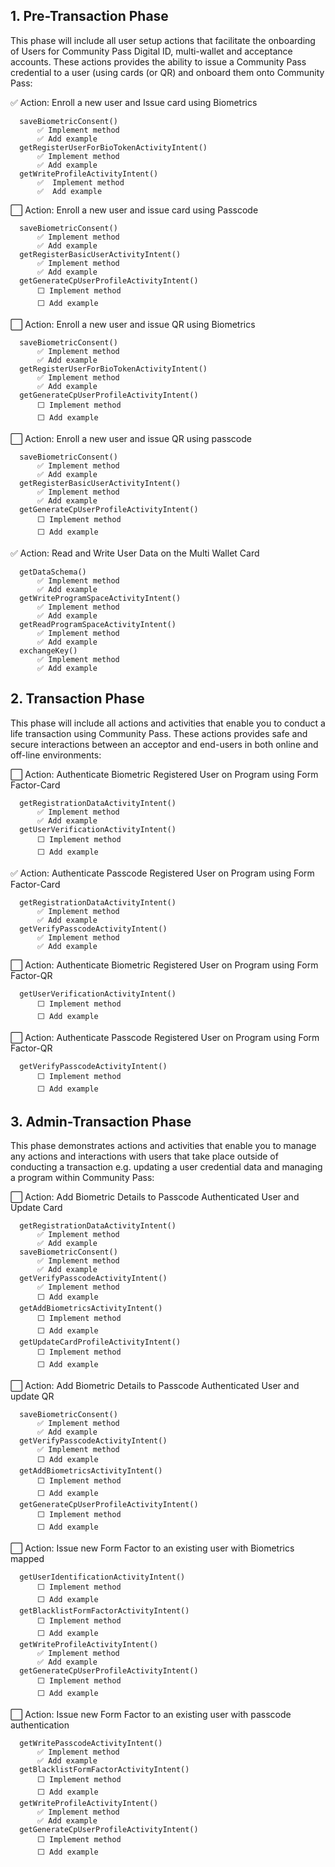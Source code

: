 ## 1. Pre-Transaction Phase

This phase will include all user setup actions that facilitate the onboarding of Users for Community Pass Digital ID, multi-wallet and acceptance accounts. These actions provides the ability to issue a Community Pass credential to a user (using cards (or QR) and onboard them onto Community Pass:

✅ Action: Enroll a new user and Issue card using Biometrics

      saveBiometricConsent()
          ✅ Implement method
          ✅ Add example
      getRegisterUserForBioTokenActivityIntent()
          ✅ Implement method
          ✅ Add example
      getWriteProfileActivityIntent()
          ✅  Implement method
          ✅  Add example

⬜ Action: Enroll a new user and issue card using Passcode

      saveBiometricConsent()
          ✅ Implement method
          ✅ Add example
      getRegisterBasicUserActivityIntent()
          ✅ Implement method
          ✅ Add example
      getGenerateCpUserProfileActivityIntent()
          ⬜ Implement method
          ⬜ Add example

⬜ Action: Enroll a new user and issue QR using Biometrics

      saveBiometricConsent()
          ✅ Implement method
          ✅ Add example
      getRegisterUserForBioTokenActivityIntent()
          ✅ Implement method
          ✅ Add example
      getGenerateCpUserProfileActivityIntent()
          ⬜ Implement method
          ⬜ Add example

⬜ Action: Enroll a new user and issue QR using passcode

      saveBiometricConsent()
          ✅ Implement method
          ✅ Add example
      getRegisterBasicUserActivityIntent()
          ✅ Implement method
          ✅ Add example
      getGenerateCpUserProfileActivityIntent()
          ⬜ Implement method
          ⬜ Add example

✅ Action: Read and Write User Data on the Multi Wallet Card

      getDataSchema()
          ✅ Implement method
          ✅ Add example
      getWriteProgramSpaceActivityIntent()
          ✅ Implement method
          ✅ Add example
      getReadProgramSpaceActivityIntent()
          ✅ Implement method
          ✅ Add example
      exchangeKey()
          ✅ Implement method
          ✅ Add example

## 2. Transaction Phase

This phase will include all actions and activities that enable you to conduct a life transaction using Community Pass. These actions provides safe and secure interactions between an acceptor and end-users in both online and off-line environments:

⬜ Action: Authenticate Biometric Registered User on Program using Form Factor-Card

      getRegistrationDataActivityIntent()
          ✅ Implement method
          ✅ Add example
      getUserVerificationActivityIntent()
          ⬜ Implement method
          ⬜ Add example

✅ Action: Authenticate Passcode Registered User on Program using Form Factor-Card

      getRegistrationDataActivityIntent()
          ✅ Implement method
          ✅ Add example
      getVerifyPasscodeActivityIntent()
          ✅ Implement method
          ✅ Add example

⬜ Action: Authenticate Biometric Registered User on Program using Form Factor-QR

      getUserVerificationActivityIntent()
          ⬜ Implement method
          ⬜ Add example

⬜ Action: Authenticate Passcode Registered User on Program using Form Factor-QR

      getVerifyPasscodeActivityIntent()
          ⬜ Implement method
          ⬜ Add example

## 3. Admin-Transaction Phase

This phase demonstrates actions and activities that enable you to manage any actions and interactions with users that take place outside of conducting a transaction e.g. updating a user credential data and managing a program within Community Pass:

⬜ Action: Add Biometric Details to Passcode Authenticated User and Update Card

      getRegistrationDataActivityIntent()
          ✅ Implement method
          ✅ Add example
      saveBiometricConsent()
          ✅ Implement method
          ✅ Add example
      getVerifyPasscodeActivityIntent()
          ✅ Implement method
          ⬜ Add example
      getAddBiometricsActivityIntent()
          ⬜ Implement method
          ⬜ Add example
      getUpdateCardProfileActivityIntent()
          ⬜ Implement method
          ⬜ Add example

⬜ Action: Add Biometric Details to Passcode Authenticated User and update QR

      saveBiometricConsent()
          ✅ Implement method
          ✅ Add example
      getVerifyPasscodeActivityIntent()
          ✅ Implement method
          ⬜ Add example
      getAddBiometricsActivityIntent()
          ⬜ Implement method
          ⬜ Add example
      getGenerateCpUserProfileActivityIntent()
          ⬜ Implement method
          ⬜ Add example

⬜ Action: Issue new Form Factor to an existing user with Biometrics mapped

      getUserIdentificationActivityIntent()
          ⬜ Implement method
          ⬜ Add example
      getBlacklistFormFactorActivityIntent()
          ⬜ Implement method
          ⬜ Add example
      getWriteProfileActivityIntent()
          ✅ Implement method
          ✅ Add example
      getGenerateCpUserProfileActivityIntent()
          ⬜ Implement method
          ⬜ Add example

⬜ Action: Issue new Form Factor to an existing user with passcode authentication

      getWritePasscodeActivityIntent()
          ✅ Implement method
          ✅ Add example
      getBlacklistFormFactorActivityIntent()
          ⬜ Implement method
          ⬜ Add example
      getWriteProfileActivityIntent()
          ✅ Implement method
          ✅ Add example
      getGenerateCpUserProfileActivityIntent()
          ⬜ Implement method
          ⬜ Add example
